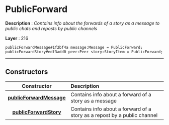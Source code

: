# PublicForward

**Description** : *Contains info about the forwards of a story as a message to public chats and reposts by public channels*

**Layer** : 216

```tl
publicForwardMessage#1f2bf4a message:Message = PublicForward;
publicForwardStory#edf3add0 peer:Peer story:StoryItem = PublicForward;
```

---

## Constructors

| Constructor | Description |
| :---: | :--- |
| [**publicForwardMessage**](constructor/publicForwardMessage) | Contains info about a forward of a story as a message |
| [**publicForwardStory**](constructor/publicForwardStory) | Contains info about a forward of a story as a repost by a public channel |